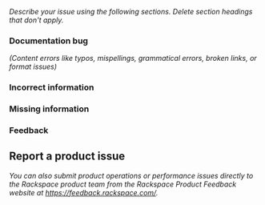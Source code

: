 *Describe your issue using the following sections. Delete section headings that don't apply.*


###  Documentation bug
*(Content errors like typos, mispellings, grammatical errors, broken links, or format issues)*



###  Incorrect information



### Missing information



### Feedback



## Report a product issue

*You can also submit product operations or performance issues directly to the Rackspace product team from the Rackspace Product Feedback website at https://feedback.rackspace.com/.*
